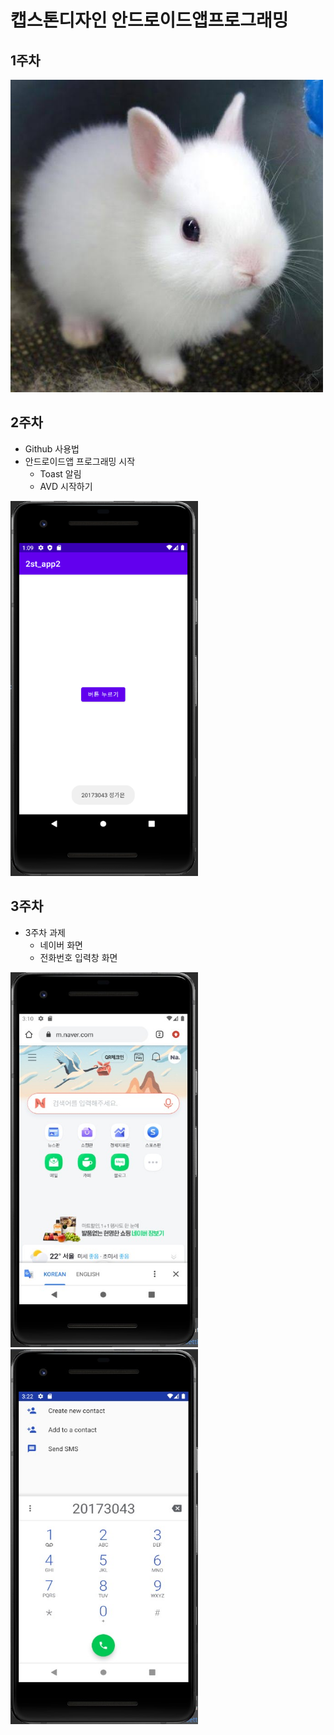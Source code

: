 # 캡스톤디자인 안드로이드앱프로그래밍

## 1주차
<img width="500" height="500" src="./png/토끼.jpg"></img>
## 2주차
  - Github 사용법
  - 안드로이드앱 프로그래밍 시작
    - Toast 알림
    - AVD 시작하기
      
<img width="300" height="600" src="./png/20173043정가은_2주차출석과제.PNG"></img>

## 3주차
  - 3주차 과제
    - 네이버 화면
    - 전화번호 입력창 화면
    
 <img width="300" height="600" src="./png/20173043정가은_캡스톤디자인_3주차과제_네이버 화면.jpg"></img>
 <img width="300" height="600" src="./png/20173043정가은_캡스톤디자인_3주차과제_전화번호 입력창 화면.jpg"></img>
